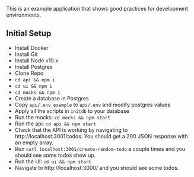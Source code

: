 This is an example application that shows good practices for development environments.

## Initial Setup

- Install Docker
- Install Git
- Install Node v10.x
- Install Postgres
- Clone Repo
- `cd api && npm i`
- `cd ui && npm i`
- `cd mocks && npm i`
- Create a database in Postgres
- Copy `api/.env.example` to `api/.env` and modify postgres values
- Apply all the scripts in `initdb` to your database
- Run the mocks: `cd mocks && npm start`
- Run the api: `cd api && npm start`
- Check that the API is working by navigating to http://localhost:3001/todos. You should get a 200 JSON response with an empty array.
- Run `curl localhost:3001/create-random-todo` a couple times and you should see some todos show up.
- Run the UI: `cd ui && npm start`
- Navigate to http://localhost:3000/ and you should see some todos.